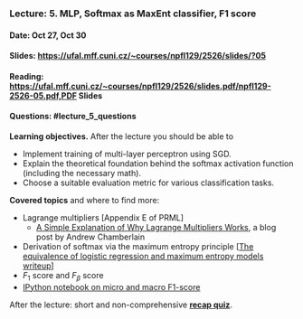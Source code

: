 ### Lecture: 5. MLP, Softmax as MaxEnt classifier, F1 score
#### Date: Oct 27, Oct 30
#### Slides: https://ufal.mff.cuni.cz/~courses/npfl129/2526/slides/?05
#### Reading: https://ufal.mff.cuni.cz/~courses/npfl129/2526/slides.pdf/npfl129-2526-05.pdf,PDF Slides
#### Questions: #lecture_5_questions

**Learning objectives.** After the lecture you should be able to

- Implement training of multi-layer perceptron using SGD.
- Explain the theoretical foundation behind the softmax activation function
  (including the necessary math).
- Choose a suitable evaluation metric for various classification tasks.

**Covered topics** and where to find more:

- Lagrange multipliers [Appendix E of PRML]
  - [A Simple Explanation of Why Lagrange Multipliers Works](https://medium.com/@andrew.chamberlain/a-simple-explanation-of-why-lagrange-multipliers-works-253e2cdcbf74), a blog post by Andrew Chamberlain
- Derivation of softmax via the maximum entropy principle [[The equivalence of logistic regression and maximum entropy models writeup](https://github.com/WinVector/Examples/blob/main/dfiles/LogisticRegressionMaxEnt.pdf)]
- $F_1$ score and $F_β$ score
- [IPython notebook on micro and macro F1-score](https://github.com/ufal/npfl129/blob/master/notebooks/confusion_matrix.ipynb)

After the lecture: short and non-comprehensive [**recap quiz**](http://quest.ms.mff.cuni.cz/class-quiz/quiz/ml_intro_lect05).
